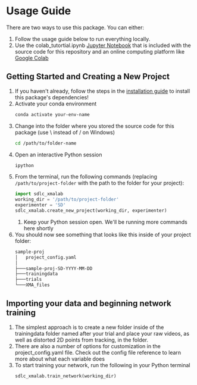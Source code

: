 # Usage Guide
There are two ways to use this package. You can either:

1. Follow the usage guide below to run everything locally.
2. Use the colab_tutortial.ipynb [Jupyter Notebook](https://realpython.com/jupyter-notebook-introduction/) that is included with the source code for this repository and an online computing platform like [Google Colab](https://colab.research.google.com/)

## Getting Started and Creating a New Project
1. If you haven't already, follow the steps in the [installation guide](https://sam-delap.github.io/sdlc_xmalab/install/) to install this package's dependencies!
2. Activate your conda environment
    ```bash
    conda activate your-env-name
    ```
3. Change into the folder where you stored the source code for this package (use \ instead of / on Windows)
    ```bash
    cd /path/to/folder-name
    ```
4. Open an interactive Python session
    ```bash
    ipython
    ```
5. From the terminal, run the following commands (replacing `/path/to/project-folder` with the path to the folder for your project):
    ```python
    import sdlc_xmalab
    working_dir = '/path/to/project-folder'
    experimenter = 'SD'
    sdlc_xmalab.create_new_project(working_dir, experimenter)
    ```
    1. Keep your Python session open. We'll be running more commands here shortly
6. You should now see something that looks like this inside of your project folder:
    ```bash
    sample-proj
    │   project_config.yaml
    │
    ├───sample-proj-SD-YYYY-MM-DD
    ├───trainingdata
    ├───trials
    └───XMA_files
    ```

## Importing your data and beginning network training
1. The simplest approach is to create a new folder inside of the trainingdata folder named after your trial and place your raw videos, as well as distorted 2D points from tracking, in the folder.
2. There are also a number of options for customization in the project_config.yaml file. Check out the config file reference to learn more about what each variable does
3. To start training your network, run the following in your Python terminal
    ```python
    sdlc_xmalab.train_network(working_dir)
    ```

